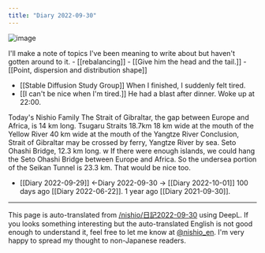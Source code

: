 ```yaml
---
title: "Diary 2022-09-30"
---
```



![image](https://gyazo.com/7660e5458a799c13df428ea933730058/thumb/1000)

I'll make a note of topics I've been meaning to write about but haven't gotten around to it.
    - [[rebalancing]]
    - [[Give him the head and the tail.]]
    - [[Point, dispersion and distribution shape]]

- [[Stable Diffusion Study Group]]
When I finished, I suddenly felt tired.
- [[I can't be nice when I'm tired.]]
He had a blast after dinner.
Woke up at 22:00.

Today's Nishio Family
The Strait of Gibraltar, the gap between Europe and Africa, is 14 km long.
Tsugaru Straits 18.7km
18 km wide at the mouth of the Yellow River
40 km wide at the mouth of the Yangtze River
Conclusion, Strait of Gibraltar may be crossed by ferry, Yangtze River by sea.
Seto Ohashi Bridge, 12.3 km long. w If there were enough islands, we could hang the Seto Ohashi Bridge between Europe and Africa.
So the undersea portion of the Seikan Tunnel is 23.3 km. That would be nice too.

- [[Diary 2022-09-29]] ←Diary 2022-09-30 → [[Diary 2022-10-01]]
100 days ago [[Diary 2022-06-22]].
1 year ago [[Diary 2021-09-30]].
---
This page is auto-translated from [/nishio/日記2022-09-30](https://scrapbox.io/nishio/日記2022-09-30) using DeepL. If you looks something interesting but the auto-translated English is not good enough to understand it, feel free to let me know at [@nishio_en](https://twitter.com/nishio_en). I'm very happy to spread my thought to non-Japanese readers.
